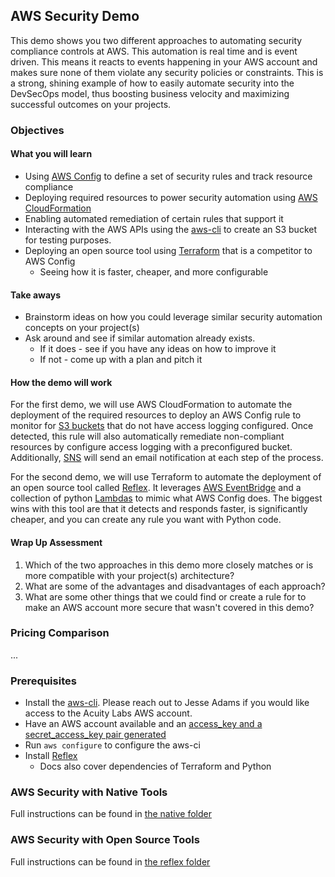 ## AWS Security Demo

This demo shows you two different approaches to automating security compliance controls at AWS. This automation is real time and is event driven. This means it reacts to events happening in your AWS account and makes sure none of them violate any security policies or constraints. This is a strong, shining example of how to easily automate security into the DevSecOps model, thus boosting business velocity and maximizing successful outcomes on your projects.

### Objectives

#### What you will learn

* Using [AWS Config](https://aws.amazon.com/config) to define a set of security rules and track resource compliance
* Deploying required resources to power security automation using [AWS CloudFormation](https://aws.amazon.com/cloudformation/)
* Enabling automated remediation of certain rules that support it
* Interacting with the AWS APIs using the [aws-cli](https://aws.amazon.com/cli/) to create an S3 bucket for testing purposes.
* Deploying an open source tool using [Terraform](https://www.terraform.io/) that is a competitor to AWS Config
  * Seeing how it is faster, cheaper, and more configurable

#### Take aways

* Brainstorm ideas on how you could leverage similar security automation concepts on your project(s)
* Ask around and see if similar automation already exists.
  * If it does - see if you have any ideas on how to improve it
  * If not - come up with a plan and pitch it

#### How the demo will work

For the first demo, we will use AWS CloudFormation to automate the deployment of the required resources to deploy an AWS Config rule to monitor for [S3 buckets](https://aws.amazon.com/s3/) that do not have access logging configured. Once detected, this rule will also automatically remediate non-compliant resources by configure access logging with a preconfigured bucket. Additionally, [SNS](https://aws.amazon.com/sns/) will send an email notification at each step of the process.

For the second demo, we will use Terraform to automate the deployment of an open source tool called [Reflex](https://reflexivesecurity.com/). It leverages [AWS EventBridge](https://aws.amazon.com/eventbridge/) and a collection of python [Lambdas](https://aws.amazon.com/lambda/) to mimic what AWS Config does. The biggest wins with this tool are that it detects and responds faster, is significantly cheaper, and you can create any rule you want with Python code.

#### Wrap Up Assessment

1. Which of the two approaches in this demo more closely matches or is more compatible with your project(s) architecture?
2. What are some of the advantages and disadvantages of each approach?
3. What are some other things that we could find or create a rule for to make an AWS account more secure that wasn't covered in this demo?

### Pricing Comparison

...

### Prerequisites

* Install the [aws-cli](https://aws.amazon.com/cli/). Please reach out to Jesse Adams if you would like access to the Acuity Labs AWS account.
* Have an AWS account available and an [access_key and a secret_access_key pair generated](https://docs.aws.amazon.com/IAM/latest/UserGuide/id_credentials_access-keys.html)
* Run `aws configure` to configure the aws-ci
* Install [Reflex](https://docs.reflexivesecurity.com/installation.html)
  * Docs also cover dependencies of Terraform and Python

### AWS Security with Native Tools

Full instructions can be found in [the native folder](native/)

### AWS Security with Open Source Tools

Full instructions can be found in [the reflex folder](reflex/)
